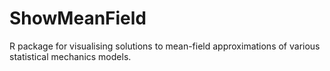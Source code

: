 # ShowMeanField
R package for visualising solutions to mean-field approximations of various statistical mechanics models. 
